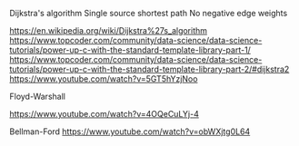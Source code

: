 Dijkstra's algorithm
Single source shortest path
No negative edge weights

https://en.wikipedia.org/wiki/Dijkstra%27s_algorithm
https://www.topcoder.com/community/data-science/data-science-tutorials/power-up-c-with-the-standard-template-library-part-1/
https://www.topcoder.com/community/data-science/data-science-tutorials/power-up-c-with-the-standard-template-library-part-2/#dijkstra2
https://www.youtube.com/watch?v=5GT5hYzjNoo

Floyd-Warshall

https://www.youtube.com/watch?v=4OQeCuLYj-4

Bellman-Ford
https://www.youtube.com/watch?v=obWXjtg0L64
